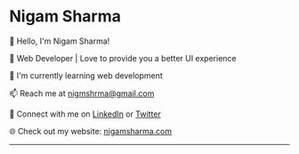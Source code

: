 # Nigam Sharma

👋 Hello, I'm Nigam Sharma!

🚀 Web Developer | Love to provide you a better UI experience

🌱 I'm currently learning web development

📫 Reach me at nigmshrma@gmail.com

🔗 Connect with me on [LinkedIn](https://www.linkedin.com/in/nigam-sharma) or [Twitter](https://twitter.com/nigamsharma_)

🌐 Check out my website: [nigamsharma.com](https://nsktportfolio.vercel.app/)

---



